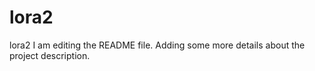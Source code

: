 # lora2
lora2
I am editing the README file. Adding some more details about the project description.
